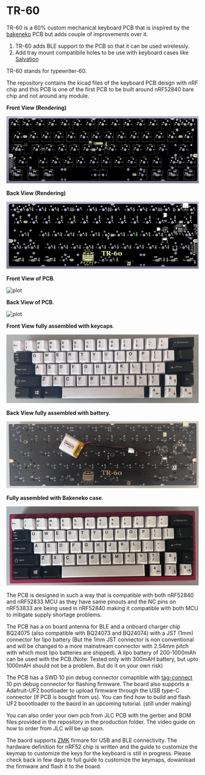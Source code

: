 # TR-60
TR-60 is a 60% custom mechanical keyboard PCB that is inspired by the  [bakeneko](https://github.com/kkatano/bakeneko-60) PCB but adds couple of improvements over it.

1. TR-60 adds BLE support to the PCB so that it can be used wirelessly.
2. Add tray mount compatibile holes to be use with keyboard cases like [Salvation](https://ilumkb.com/products/wilba-tech-salvation-keyboard)

TR-60 stands for typewriter-60.

The repository contains the kicad files of the keyboard PCB deisgn with nRF chip and this PCB is one of the first PCB to be built around nRF52840 bare chip and not around any module.

<strong>Front View (Rendering)</strong>

![plot](./Assets/Front.png)

<strong>Back View (Rendering)</strong>

![plot](./Assets/Back.png)

<strong>Front View of PCB</strong>.

![plot](./Assets/real_front.png)

<strong>Back View of PCB</strong>.

![plot](./Assets/real_back.png)

<strong>Front View fully assembled with keycaps</strong>.

![plot](./Assets/keyboard_front_assembled.jpg)

<strong>Back View fully assembled with battery</strong>.

![plot](./Assets/keyboard_back_assembled.jpg)

<strong>Fully assembled with Bakeneko case</strong>.

![plot](./Assets/keyboard_assembled_with_case.jpg)

The PCB is designed in such a way that is compatible with both nRF52840 and nRF52833 MCU as they have same pinouts and the NC pins on nRF53833 are being used in nRF52840 making it compatible with both MCU to mitigate supply shortage problems.

The PCB has a on board antenna for BLE and a onboard charger chip BQ24075 (also compatible with BQ24073 and BQ24074) with a JST (1mm) connector for lipo battery (But the 1mm JST connector is non conventional and will be changed to a more mainstream connector with 2.54mm pitch with which most lipo batteries are shipped). A lipo battery of 200-1000mAh can be used with the PCB.(Note: Tested only with 300mAH battery, but upto 1000mAH should not be a problem. But do it on your own risk)

The PCB has a SWD 10 pin debug connector comaptible with [tag-connect](https://www.tag-connect.com/product/tc2050-idc-nl-050-all) 10 pin debug connector for flashing firmware.
The board also supports a Adafruit-UF2 bootloader to upload firmware through the USB type-C connector (If PCB is bought from us). You can find how to build and flash UF2 boootloader to the baord in an upcoming tutorial. (still under making)

You can also order your own pcb from JLC PCB with the gerber and BOM files provided in the repository in the production folder. The video guide on how to order from JLC will be up soon.

The baord supports [ZMK](https://zmk.dev/) firmare for USB and BLE connectivity. The hardware definition for nRF52 chip is written and the guide to customize the keymap to customize the keys for the keyboard is still in progress. Please check back in few days to full guide to customize the keymaps, dowanload the firmware and flash it to the board. 



